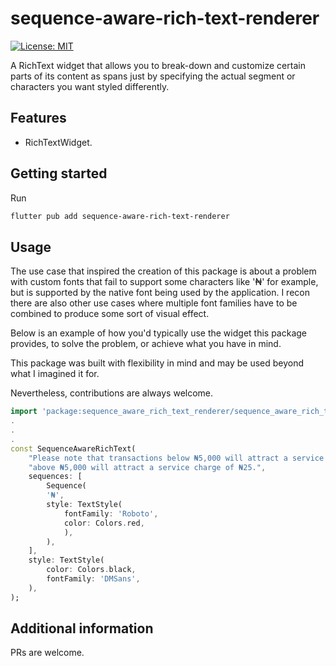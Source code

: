 # sequence-aware-rich-text-renderer

[![License: MIT](https://img.shields.io/badge/License-MIT-yellow.svg)](https://opensource.org/licenses/MIT)

A RichText widget that allows you to break-down and customize certain parts of its content as spans just by specifying the actual segment or characters you want styled differently.

## Features

- RichTextWidget.

## Getting started

Run

```bash
flutter pub add sequence-aware-rich-text-renderer
```

## Usage

The use case that inspired the creation of this package is about a problem with custom fonts that fail to support some characters like '₦' for example, but is supported by the native font being used by the application. I recon there are also other use cases where multiple font families have to be combined to produce some sort of visual effect.

Below is an example of how you'd typically use the widget this package provides, to solve the problem, or achieve what you have in mind.

This package was built with flexibility in mind and may be used beyond what I imagined it for.

Nevertheless, contributions are always welcome.

```dart
import 'package:sequence_aware_rich_text_renderer/sequence_aware_rich_text_renderer.dart';
.
.
.
const SequenceAwareRichText(
    "Please note that transactions below ₦5,000 will attract a service charge of ₦10, while transactions "
    "above ₦5,000 will attract a service charge of ₦25.",
    sequences: [
        Sequence(
        '₦',
        style: TextStyle(
            fontFamily: 'Roboto',
            color: Colors.red,
            ),
        ),
    ],
    style: TextStyle(
        color: Colors.black,
        fontFamily: 'DMSans',
    ),
);
```

## Additional information

PRs are welcome.
